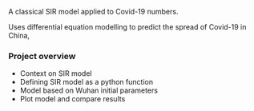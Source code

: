 A classical SIR model applied to Covid-19 numbers.

Uses differential equation modelling to predict the spread of Covid-19 in China,

### Project overview
- Context on SIR model
- Defining SIR model as a python function
- Model based on Wuhan initial parameters
- Plot model and compare results
